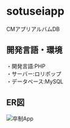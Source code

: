 # sotuseiapp
CMアプリアルバムDB

## 開発言語・環境
・開発言語:PHP<br>
・サーバー:ロリポップ<br>
・データベース:MySQL

## ER図
![卒制App](https://user-images.githubusercontent.com/103708863/221073283-c88bcfc9-2ce2-41f4-ba45-b55286604982.png)
